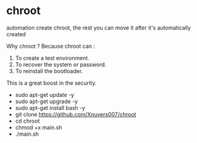 # chroot
automation create chroot, the rest you can move it after it's automatically created

Why chroot ?
Because chroot can :

1. To create a test environment.
2. To recover the system or password.
3. To reinstall the bootloader.

This is a great boost in the security.

  - sudo apt-get update -y
  - sudo apt-get upgrade -y
  - sudo apt-get install bash -y
  - git clone https://github.com/Xnuvers007/chroot
  - cd chroot
  - chmod +x main.sh
  - ./main.sh

